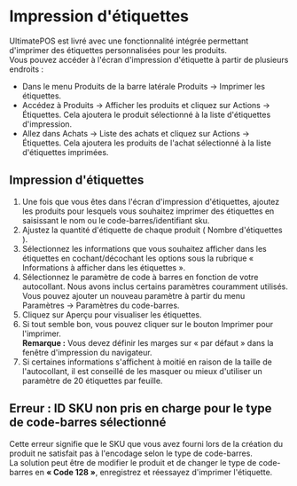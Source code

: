 # Impression d'étiquettes

UltimatePOS est livré avec une fonctionnalité intégrée permettant d'imprimer des étiquettes personnalisées pour les produits.<br>
Vous pouvez accéder à l'écran d'impression d'étiquette à partir de plusieurs endroits :
+ Dans le menu Produits de la barre latérale Produits -> Imprimer les étiquettes.
+ Accédez à Produits -> Afficher les produits et cliquez sur Actions -> Étiquettes. Cela ajoutera le produit sélectionné à la liste d'étiquettes d'impression.
+ Allez dans Achats -> Liste des achats et cliquez sur Actions -> Étiquettes. Cela ajoutera les produits de l'achat sélectionné à la liste d'étiquettes imprimées.

## Impression d'étiquettes

1. Une fois que vous êtes dans l'écran d'impression d'étiquettes, ajoutez les produits pour lesquels vous souhaitez imprimer des étiquettes en saisissant le nom ou le code-barres/identifiant sku. 
2. Ajustez la quantité d'étiquette de chaque produit ( Nombre d'étiquettes ). 
3. Sélectionnez les informations que vous souhaitez afficher dans les étiquettes en cochant/décochant les options sous la rubrique « Informations à afficher dans les étiquettes ».
4. Sélectionnez le paramètre de code à barres en fonction de votre autocollant. Nous avons inclus certains paramètres couramment utilisés. <br>
Vous pouvez ajouter un nouveau paramètre à partir du menu Paramètres -> Paramètres du code-barres.
5. Cliquez sur Aperçu pour visualiser les étiquettes.
6. Si tout semble bon, vous pouvez cliquer sur le bouton Imprimer pour l'imprimer.<br>
**Remarque :** Vous devez définir les marges sur « par défaut » dans la fenêtre d'impression du navigateur.
7. Si certaines informations s'affichent à moitié en raison de la taille de l'autocollant, il est conseillé de les masquer ou mieux d'utiliser un paramètre de 20 étiquettes par feuille.

## Erreur : ID SKU non pris en charge pour le type de code-barres sélectionné

Cette erreur signifie que le SKU que vous avez fourni lors de la création du produit ne satisfait pas à l'encodage selon le type de code-barres.<br>
La solution peut être de modifier le produit et de changer le type de code-barres en **« Code 128 »**, enregistrez et réessayez d'imprimer l'étiquette.